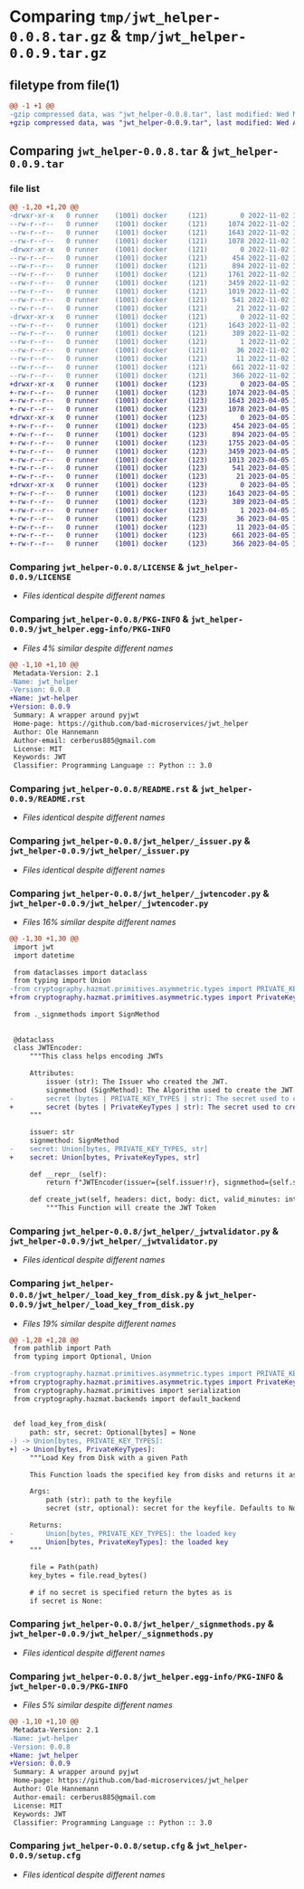# Comparing `tmp/jwt_helper-0.0.8.tar.gz` & `tmp/jwt_helper-0.0.9.tar.gz`

## filetype from file(1)

```diff
@@ -1 +1 @@
-gzip compressed data, was "jwt_helper-0.0.8.tar", last modified: Wed Nov  2 14:55:39 2022, max compression
+gzip compressed data, was "jwt_helper-0.0.9.tar", last modified: Wed Apr  5 11:27:23 2023, max compression
```

## Comparing `jwt_helper-0.0.8.tar` & `jwt_helper-0.0.9.tar`

### file list

```diff
@@ -1,20 +1,20 @@
-drwxr-xr-x   0 runner    (1001) docker     (121)        0 2022-11-02 14:55:39.468458 jwt_helper-0.0.8/
--rw-r--r--   0 runner    (1001) docker     (121)     1074 2022-11-02 14:54:55.000000 jwt_helper-0.0.8/LICENSE
--rw-r--r--   0 runner    (1001) docker     (121)     1643 2022-11-02 14:55:39.468458 jwt_helper-0.0.8/PKG-INFO
--rw-r--r--   0 runner    (1001) docker     (121)     1078 2022-11-02 14:54:55.000000 jwt_helper-0.0.8/README.rst
-drwxr-xr-x   0 runner    (1001) docker     (121)        0 2022-11-02 14:55:39.464457 jwt_helper-0.0.8/jwt_helper/
--rw-r--r--   0 runner    (1001) docker     (121)      454 2022-11-02 14:54:55.000000 jwt_helper-0.0.8/jwt_helper/__init__.py
--rw-r--r--   0 runner    (1001) docker     (121)      894 2022-11-02 14:54:55.000000 jwt_helper-0.0.8/jwt_helper/_issuer.py
--rw-r--r--   0 runner    (1001) docker     (121)     1761 2022-11-02 14:54:55.000000 jwt_helper-0.0.8/jwt_helper/_jwtencoder.py
--rw-r--r--   0 runner    (1001) docker     (121)     3459 2022-11-02 14:54:55.000000 jwt_helper-0.0.8/jwt_helper/_jwtvalidator.py
--rw-r--r--   0 runner    (1001) docker     (121)     1019 2022-11-02 14:54:55.000000 jwt_helper-0.0.8/jwt_helper/_load_key_from_disk.py
--rw-r--r--   0 runner    (1001) docker     (121)      541 2022-11-02 14:54:55.000000 jwt_helper-0.0.8/jwt_helper/_signmethods.py
--rw-r--r--   0 runner    (1001) docker     (121)       21 2022-11-02 14:54:55.000000 jwt_helper-0.0.8/jwt_helper/_version.py
-drwxr-xr-x   0 runner    (1001) docker     (121)        0 2022-11-02 14:55:39.468458 jwt_helper-0.0.8/jwt_helper.egg-info/
--rw-r--r--   0 runner    (1001) docker     (121)     1643 2022-11-02 14:55:39.000000 jwt_helper-0.0.8/jwt_helper.egg-info/PKG-INFO
--rw-r--r--   0 runner    (1001) docker     (121)      389 2022-11-02 14:55:39.000000 jwt_helper-0.0.8/jwt_helper.egg-info/SOURCES.txt
--rw-r--r--   0 runner    (1001) docker     (121)        1 2022-11-02 14:55:39.000000 jwt_helper-0.0.8/jwt_helper.egg-info/dependency_links.txt
--rw-r--r--   0 runner    (1001) docker     (121)       36 2022-11-02 14:55:39.000000 jwt_helper-0.0.8/jwt_helper.egg-info/requires.txt
--rw-r--r--   0 runner    (1001) docker     (121)       11 2022-11-02 14:55:39.000000 jwt_helper-0.0.8/jwt_helper.egg-info/top_level.txt
--rw-r--r--   0 runner    (1001) docker     (121)      661 2022-11-02 14:55:39.468458 jwt_helper-0.0.8/setup.cfg
--rw-r--r--   0 runner    (1001) docker     (121)      366 2022-11-02 14:54:55.000000 jwt_helper-0.0.8/setup.py
+drwxr-xr-x   0 runner    (1001) docker     (123)        0 2023-04-05 11:27:23.491942 jwt_helper-0.0.9/
+-rw-r--r--   0 runner    (1001) docker     (123)     1074 2023-04-05 11:26:43.000000 jwt_helper-0.0.9/LICENSE
+-rw-r--r--   0 runner    (1001) docker     (123)     1643 2023-04-05 11:27:23.491942 jwt_helper-0.0.9/PKG-INFO
+-rw-r--r--   0 runner    (1001) docker     (123)     1078 2023-04-05 11:26:43.000000 jwt_helper-0.0.9/README.rst
+drwxr-xr-x   0 runner    (1001) docker     (123)        0 2023-04-05 11:27:23.491942 jwt_helper-0.0.9/jwt_helper/
+-rw-r--r--   0 runner    (1001) docker     (123)      454 2023-04-05 11:26:43.000000 jwt_helper-0.0.9/jwt_helper/__init__.py
+-rw-r--r--   0 runner    (1001) docker     (123)      894 2023-04-05 11:26:43.000000 jwt_helper-0.0.9/jwt_helper/_issuer.py
+-rw-r--r--   0 runner    (1001) docker     (123)     1755 2023-04-05 11:26:43.000000 jwt_helper-0.0.9/jwt_helper/_jwtencoder.py
+-rw-r--r--   0 runner    (1001) docker     (123)     3459 2023-04-05 11:26:43.000000 jwt_helper-0.0.9/jwt_helper/_jwtvalidator.py
+-rw-r--r--   0 runner    (1001) docker     (123)     1013 2023-04-05 11:26:43.000000 jwt_helper-0.0.9/jwt_helper/_load_key_from_disk.py
+-rw-r--r--   0 runner    (1001) docker     (123)      541 2023-04-05 11:26:43.000000 jwt_helper-0.0.9/jwt_helper/_signmethods.py
+-rw-r--r--   0 runner    (1001) docker     (123)       21 2023-04-05 11:26:43.000000 jwt_helper-0.0.9/jwt_helper/_version.py
+drwxr-xr-x   0 runner    (1001) docker     (123)        0 2023-04-05 11:27:23.491942 jwt_helper-0.0.9/jwt_helper.egg-info/
+-rw-r--r--   0 runner    (1001) docker     (123)     1643 2023-04-05 11:27:23.000000 jwt_helper-0.0.9/jwt_helper.egg-info/PKG-INFO
+-rw-r--r--   0 runner    (1001) docker     (123)      389 2023-04-05 11:27:23.000000 jwt_helper-0.0.9/jwt_helper.egg-info/SOURCES.txt
+-rw-r--r--   0 runner    (1001) docker     (123)        1 2023-04-05 11:27:23.000000 jwt_helper-0.0.9/jwt_helper.egg-info/dependency_links.txt
+-rw-r--r--   0 runner    (1001) docker     (123)       36 2023-04-05 11:27:23.000000 jwt_helper-0.0.9/jwt_helper.egg-info/requires.txt
+-rw-r--r--   0 runner    (1001) docker     (123)       11 2023-04-05 11:27:23.000000 jwt_helper-0.0.9/jwt_helper.egg-info/top_level.txt
+-rw-r--r--   0 runner    (1001) docker     (123)      661 2023-04-05 11:27:23.491942 jwt_helper-0.0.9/setup.cfg
+-rw-r--r--   0 runner    (1001) docker     (123)      366 2023-04-05 11:26:43.000000 jwt_helper-0.0.9/setup.py
```

### Comparing `jwt_helper-0.0.8/LICENSE` & `jwt_helper-0.0.9/LICENSE`

 * *Files identical despite different names*

### Comparing `jwt_helper-0.0.8/PKG-INFO` & `jwt_helper-0.0.9/jwt_helper.egg-info/PKG-INFO`

 * *Files 4% similar despite different names*

```diff
@@ -1,10 +1,10 @@
 Metadata-Version: 2.1
-Name: jwt_helper
-Version: 0.0.8
+Name: jwt-helper
+Version: 0.0.9
 Summary: A wrapper around pyjwt
 Home-page: https://github.com/bad-microservices/jwt_helper
 Author: Ole Hannemann
 Author-email: cerberus885@gmail.com
 License: MIT
 Keywords: JWT
 Classifier: Programming Language :: Python :: 3.0
```

### Comparing `jwt_helper-0.0.8/README.rst` & `jwt_helper-0.0.9/README.rst`

 * *Files identical despite different names*

### Comparing `jwt_helper-0.0.8/jwt_helper/_issuer.py` & `jwt_helper-0.0.9/jwt_helper/_issuer.py`

 * *Files identical despite different names*

### Comparing `jwt_helper-0.0.8/jwt_helper/_jwtencoder.py` & `jwt_helper-0.0.9/jwt_helper/_jwtencoder.py`

 * *Files 16% similar despite different names*

```diff
@@ -1,30 +1,30 @@
 import jwt
 import datetime
 
 from dataclasses import dataclass
 from typing import Union
-from cryptography.hazmat.primitives.asymmetric.types import PRIVATE_KEY_TYPES
+from cryptography.hazmat.primitives.asymmetric.types import PrivateKeyTypes
 
 from ._signmethods import SignMethod
 
 
 @dataclass
 class JWTEncoder:
     """This class helps encoding JWTs
 
     Attributes:
         issuer (str): The Issuer who created the JWT.
         signmethod (SignMethod): The Algorithm used to create the JWT.
-        secret (bytes | PRIVATE_KEY_TYPES | str): The secret used to create the JWT signature
+        secret (bytes | PrivateKeyTypes | str): The secret used to create the JWT signature
     """
 
     issuer: str
     signmethod: SignMethod
-    secret: Union[bytes, PRIVATE_KEY_TYPES, str]
+    secret: Union[bytes, PrivateKeyTypes, str]
 
     def __repr__(self):
         return f"JWTEncoder(issuer={self.issuer!r}, signmethod={self.signmethod!r})"
 
     def create_jwt(self, headers: dict, body: dict, valid_minutes: int) -> str:
         """This Function will create the JWT Token
```

### Comparing `jwt_helper-0.0.8/jwt_helper/_jwtvalidator.py` & `jwt_helper-0.0.9/jwt_helper/_jwtvalidator.py`

 * *Files identical despite different names*

### Comparing `jwt_helper-0.0.8/jwt_helper/_load_key_from_disk.py` & `jwt_helper-0.0.9/jwt_helper/_load_key_from_disk.py`

 * *Files 19% similar despite different names*

```diff
@@ -1,28 +1,28 @@
 from pathlib import Path
 from typing import Optional, Union
 
-from cryptography.hazmat.primitives.asymmetric.types import PRIVATE_KEY_TYPES
+from cryptography.hazmat.primitives.asymmetric.types import PrivateKeyTypes
 from cryptography.hazmat.primitives import serialization
 from cryptography.hazmat.backends import default_backend
 
 
 def load_key_from_disk(
     path: str, secret: Optional[bytes] = None
-) -> Union[bytes, PRIVATE_KEY_TYPES]:
+) -> Union[bytes, PrivateKeyTypes]:
     """Load Key from Disk with a given Path
 
     This Function loads the specified key from disks and returns it as Bytes or Private Key type (if there is a secret specified).
 
     Args:
         path (str): path to the keyfile
         secret (str, optional): secret for the keyfile. Defaults to None.
 
     Returns:
-        Union[bytes, PRIVATE_KEY_TYPES]: the loaded key
+        Union[bytes, PrivateKeyTypes]: the loaded key
     """
 
     file = Path(path)
     key_bytes = file.read_bytes()
 
     # if no secret is specified return the bytes as is
     if secret is None:
```

### Comparing `jwt_helper-0.0.8/jwt_helper/_signmethods.py` & `jwt_helper-0.0.9/jwt_helper/_signmethods.py`

 * *Files identical despite different names*

### Comparing `jwt_helper-0.0.8/jwt_helper.egg-info/PKG-INFO` & `jwt_helper-0.0.9/PKG-INFO`

 * *Files 5% similar despite different names*

```diff
@@ -1,10 +1,10 @@
 Metadata-Version: 2.1
-Name: jwt-helper
-Version: 0.0.8
+Name: jwt_helper
+Version: 0.0.9
 Summary: A wrapper around pyjwt
 Home-page: https://github.com/bad-microservices/jwt_helper
 Author: Ole Hannemann
 Author-email: cerberus885@gmail.com
 License: MIT
 Keywords: JWT
 Classifier: Programming Language :: Python :: 3.0
```

### Comparing `jwt_helper-0.0.8/setup.cfg` & `jwt_helper-0.0.9/setup.cfg`

 * *Files identical despite different names*

